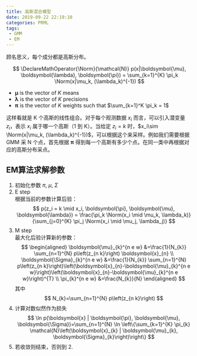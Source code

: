 ```yaml
---
title: 高斯混合模型
date: 2019-09-22 22:19:10
categories: PRML
tags:
 - GMM
 - EM
---
```


顾名思义，每个成分都是高斯分布。

$$
\DeclareMathOperator{\Norm}{\mathcal{N}}
p(x|\boldsymbol{\mu}, \boldsymbol{\lambda}, \boldsymbol{\pi}) = \sum_{k=1}^{K} \pi_k \Norm(x|\mu_k, (\lambda_k)^{-1})
$$
* $\boldsymbol{\mu}$ is the vector of $K$ means
* $\boldsymbol{\lambda}$ is the vector of $K$ precisions
* $\boldsymbol{\pi}$ is the vector of $K$ weights such that $\sum_{k=1}^K \pi_k = 1$ 

这样看就是 K 个高斯的线性组合。对于每个观测数据 $x_i$ 而言，可以引入潜变量 $z_i$，表示 $x_i$ 属于哪一个高斯（1 到 K）。当给定 $z_i=k$ 时，$x_i\sim \Norm(x|\mu_k, (\lambda_k)^{-1})$，可以根据这个来采样。例如我们需要根据 GMM 采 N 个点，首先根据 $\boldsymbol{\pi}$ 得到每一个高斯有多少个点。在同一类中再根据对应的高斯分布采点。

## EM算法求解参数

1. 初始化参数 $\pi$, $\mu$, $\Sigma$
2. E step  
根据当前的参数计算后验：
$$
p(z_i = k \mid x_i, \boldsymbol{\pi}, \boldsymbol{\mu}, \boldsymbol{\lambda}) = \frac{\pi_k \Norm(x_i \mid \mu_k, \lambda_k)} {\sum_{j=0}^{K} \pi_j \Norm(x_i \mid \mu_j, \lambda_j)}
$$
3. M step  
最大化后验计算新的参数：
$$
\begin{aligned} \boldsymbol{\mu}_{k}^{n e w} &=\frac{1}{N_{k}} \sum_{n=1}^{N} p\left(z_{n k}\right) \boldsymbol{x}_{n} \\ \boldsymbol{\Sigma}_{k}^{n e w} &=\frac{1}{N_{k}} \sum_{n=1}^{N} p\left(z_{n k}\right)\left(\boldsymbol{x}_{n}-\boldsymbol{\mu}_{k}^{n e w}\right)\left(\boldsymbol{x}_{n}-\boldsymbol{\mu}_{k}^{n e w}\right)^{T} \\ \pi_{k}^{n e w} &=\frac{N_{k}}{N} \end{aligned}
$$
其中
$$
N_{k}=\sum_{n=1}^{N} p\left(z_{n k}\right)
$$
4. 计算对数似然作为损失  
$$
\ln p(\boldsymbol{x} | \boldsymbol{\pi}, \boldsymbol{\mu}, \boldsymbol{\Sigma})=\sum_{n=1}^{N} \ln \left\{\sum_{k=1}^{K} \pi_{k} \mathcal{N}\left(\boldsymbol{x}_{k} | \boldsymbol{\mu}_{k}, \boldsymbol{\Sigma}_{k}\right)\right\}
$$
5. 若收敛则结束，否则到 2.